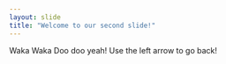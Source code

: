 ```yaml
---
layout: slide
title: "Welcome to our second slide!"
---
```

Waka Waka Doo doo yeah!
Use the left arrow to go back!
